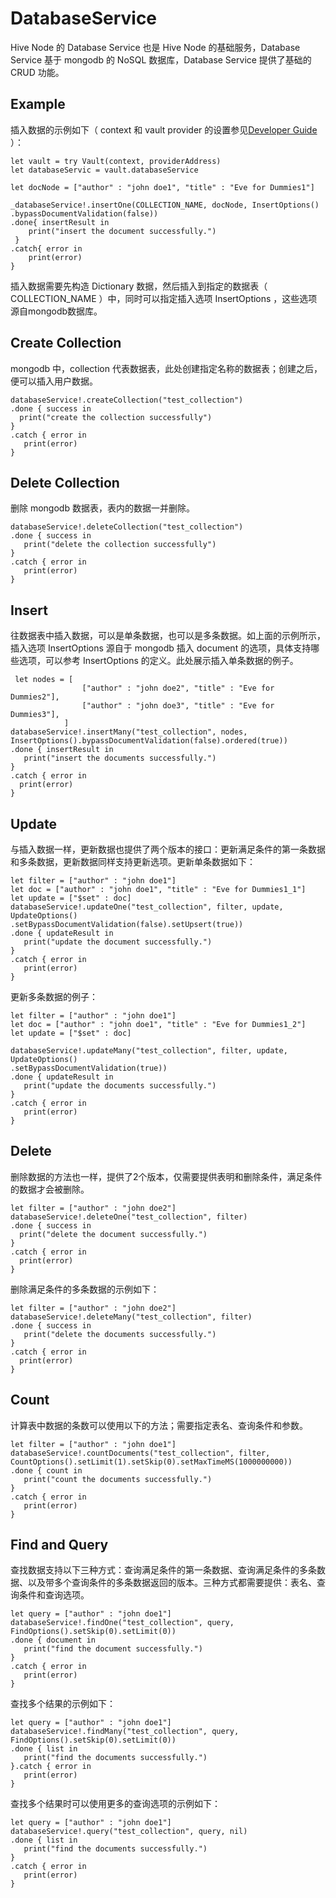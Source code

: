 # DatabaseService

Hive Node 的 Database Service 也是 Hive Node 的基础服务，Database Service 基于 mongodb 的 NoSQL 数据库，Database Service 提供了基础的 CRUD 功能。

## Example

插入数据的示例如下（ context 和 vault provider 的设置参见[Developer Guide](README.md) ）：

```
let vault = try Vault(context, providerAddress)
let databaseServic = vault.databaseService

let docNode = ["author" : "john doe1", "title" : "Eve for Dummies1"]

_databaseService!.insertOne(COLLECTION_NAME, docNode, InsertOptions()
.bypassDocumentValidation(false))
.done{ insertResult in
    print("insert the document successfully.")
 }
.catch{ error in
    print(error)
}
```

插入数据需要先构造 Dictionary 数据，然后插入到指定的数据表（ COLLECTION_NAME ）中，同时可以指定插入选项 InsertOptions ，这些选项源自mongodb数据库。

## Create Collection

mongodb 中，collection 代表数据表，此处创建指定名称的数据表；创建之后，便可以插入用户数据。

```
databaseService!.createCollection("test_collection")
.done { success in
  print("create the collection successfully")
}
.catch { error in
   print(error)
}
```

## Delete Collection

删除 mongodb 数据表，表内的数据一并删除。

```
databaseService!.deleteCollection("test_collection")
.done { success in
   print("delete the collection successfully")
}
.catch { error in
   print(error)
}
```

## Insert

往数据表中插入数据，可以是单条数据，也可以是多条数据。如上面的示例所示，插入选项 InsertOptions 源自于 mongodb 插入 document 的选项，具体支持哪些选项，可以参考 InsertOptions 的定义。此处展示插入单条数据的例子。

```
 let nodes = [
                ["author" : "john doe2", "title" : "Eve for Dummies2"],
                ["author" : "john doe3", "title" : "Eve for Dummies3"],
            ]
databaseService!.insertMany("test_collection", nodes, InsertOptions().bypassDocumentValidation(false).ordered(true))
.done { insertResult in
   print("insert the documents successfully.")
}
.catch { error in
  print(error)
}
```

## Update

与插入数据一样，更新数据也提供了两个版本的接口：更新满足条件的第一条数据和多条数据，更新数据同样支持更新选项。更新单条数据如下：

```
let filter = ["author" : "john doe1"]
let doc = ["author" : "john doe1", "title" : "Eve for Dummies1_1"]
let update = ["$set" : doc]
databaseService!.updateOne("test_collection", filter, update, UpdateOptions()
.setBypassDocumentValidation(false).setUpsert(true))
.done { updateResult in
   print("update the document successfully.")
}
.catch { error in
   print(error)
}
```

更新多条数据的例子：

```
let filter = ["author" : "john doe1"]
let doc = ["author" : "john doe1", "title" : "Eve for Dummies1_2"]
let update = ["$set" : doc]

databaseService!.updateMany("test_collection", filter, update, UpdateOptions()
.setBypassDocumentValidation(true))
.done { updateResult in
   print("update the documents successfully.")
}
.catch { error in
   print(error)
}
```

## Delete

删除数据的方法也一样，提供了2个版本，仅需要提供表明和删除条件，满足条件的数据才会被删除。

```
let filter = ["author" : "john doe2"]
databaseService!.deleteOne("test_collection", filter)
.done { success in
  print("delete the document successfully.")
}
.catch { error in
  print(error)
}
```

删除满足条件的多条数据的示例如下：

```
let filter = ["author" : "john doe2"]
databaseService!.deleteMany("test_collection", filter)
.done { success in
   print("delete the documents successfully.")
}
.catch { error in
  print(error)
}
```

## Count

计算表中数据的条数可以使用以下的方法；需要指定表名、查询条件和参数。

```
let filter = ["author" : "john doe1"]
databaseService!.countDocuments("test_collection", filter, CountOptions().setLimit(1).setSkip(0).setMaxTimeMS(1000000000))
.done { count in
   print("count the documents successfully.")
}
.catch { error in
   print(error)
}
```

## Find and Query

查找数据支持以下三种方式：查询满足条件的第一条数据、查询满足条件的多条数据、以及带多个查询条件的多条数据返回的版本。三种方式都需要提供：表名、查询条件和查询选项。

```
let query = ["author" : "john doe1"]
databaseService!.findOne("test_collection", query, FindOptions().setSkip(0).setLimit(0))
.done { document in
   print("find the document successfully.")
}
.catch { error in
   print(error)
}
```

查找多个结果的示例如下：

```
let query = ["author" : "john doe1"]
databaseService!.findMany("test_collection", query, FindOptions().setSkip(0).setLimit(0))
.done { list in
   print("find the documents successfully.")
}.catch { error in
   print(error)
}
```

查找多个结果时可以使用更多的查询选项的示例如下：

```
let query = ["author" : "john doe1"]
databaseService!.query("test_collection", query, nil)
.done { list in
   print("find the documents successfully.")
}
.catch { error in
   print(error)
}
```
